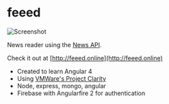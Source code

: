 # feeed

![Screenshot](http://feeed.online/assets/ss.png)

News reader using the [News API](https://newsapi.org/). 

Check it out at [http://feeed.online](http://feeed.online)

* Created to learn Angular 4
* Using [VMWare's Project Clarity](https://vmware.github.io/clarity/)
* Node, express, mongo, angular
* Firebase with Angularfire 2 for authentication


